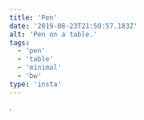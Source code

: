 ```yaml
---
title: 'Pen'
date: '2019-08-23T21:50:57.183Z'
alt: 'Pen on a table.'
tags:
  - 'pen'
  - 'table'
  - 'minimal'
  - 'bw'
type: 'insta'
---
```


·
